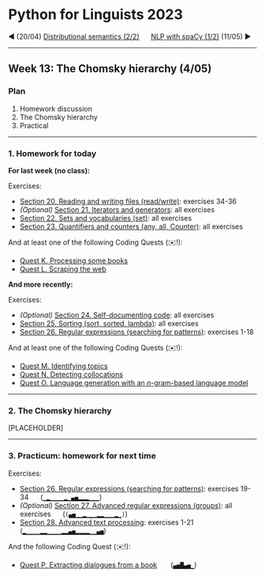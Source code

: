 
# Python for Linguists 2023

◄ (20/04) [Distributional semantics (2/2)](../classes/11_Distributional_semantics_2.md)&nbsp;&nbsp;&nbsp;&nbsp;&nbsp;&nbsp;[NLP with spaCy (1/2)](../classes/14_NLP_with_spaCy_1.md) (11/05) ►

-------

## Week 13: The Chomsky hierarchy (4/05)


### Plan
1. Homework discussion
2. The Chomsky hierarchy
3. Practical


-------

### 1. Homework for today

**For last week (no class):**

Exercises:
- [Section 20. Reading and writing files (read/write)](../exercises/20_reading_and_writing_files.md): exercises 34-36
- _(Optional)_ [Section 21. Iterators and generators](../exercises/21_iterators_and_generators.md): all exercises
- [Section 22. Sets and vocabularies (set)](../exercises/22_sets_and_vocabularies.md): all exercises
- [Section 23. Quantifiers and counters (any, all, Counter)](../exercises/23_quantifiers_and_counters.md): all exercises

And at least one of the following Coding Quests (✉️!):
- [Quest K. Processing some books](../quests/K_processing_some_books.md) 
- [Quest L. Scraping the web](../quests/L_scraping_the_web.md) 

**And more recently:**

Exercises:
- _(Optional)_ [Section 24. Self-documenting code](../exercises/24_self-documenting_code.md): all exercises
- [Section 25. Sorting (sort, sorted, lambda)](../exercises/25_sorting.md): all exercises
- [Section 26. Regular expressions (searching for patterns)](../exercises/26_regular_expressions.md): exercises 1-18

And at least one of the following Coding Quests (✉️!):
- [Quest M. Identifying topics](../quests/M_identifying_topics.md) 
- [Quest N. Detecting collocations](../quests/N_detecting_collocations.md) 
- [Quest O. Language generation with an _n_-gram-based language model](../quests/O_language_generation_with_an__n_-gram-based_language_model.md) 

-------

### 2. The Chomsky hierarchy

[PLACEHOLDER]

-------

### 3. Practicum: homework for next time

Exercises:
- [Section 26. Regular expressions (searching for patterns)](../exercises/26_regular_expressions.md): exercises 19-34&nbsp;&nbsp;&nbsp;&nbsp;&nbsp; (`▁▂▁▁▁▁▂▁▄▅▂▂▂▁▁▁`)
- _(Optional)_ [Section 27. Advanced regular expressions (groups)](../exercises/27_advanced_regular_expressions.md): all exercises&nbsp;&nbsp;&nbsp;&nbsp;&nbsp; (`(▄▅▁▁▂▁▁▁▂▂▁▁▁▂▁)`)
- [Section 28. Advanced text processing](../exercises/28_advanced_text_processing.md): exercises 1-21&nbsp;&nbsp;&nbsp;&nbsp;&nbsp; (`▂▁▁▁▁▂▂▁▁▁▁▂▂▄▅▂▂▂▂▁▁▄▅`)

And the following Coding Quest (✉️!):
- [Quest P. Extracting dialogues from a book](../quests/P_extracting_dialogues_from_a_book.md) &nbsp;&nbsp;&nbsp;&nbsp;&nbsp; (`▄▅█▄▅▁`)

